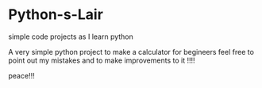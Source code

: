 # Python-s-Lair
simple code projects as I learn python

A very simple python project to make a calculator for begineers 
feel free to point out my mistakes and to make improvements to it !!!!

peace!!!
